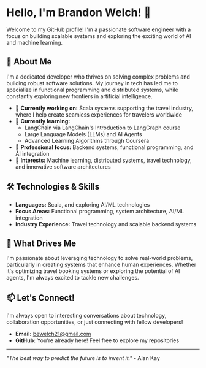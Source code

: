 # Hello, I'm Brandon Welch! 👋

Welcome to my GitHub profile! I'm a passionate software engineer with a focus on building scalable systems and exploring the exciting world of AI and machine learning.

## 🚀 About Me

I'm a dedicated developer who thrives on solving complex problems and building robust software solutions. My journey in tech has led me to specialize in functional programming and distributed systems, while constantly exploring new frontiers in artificial intelligence.

- 🔭 **Currently working on:** Scala systems supporting the travel industry, where I help create seamless experiences for travelers worldwide
- 🌱 **Currently learning:** 
  - LangChain via LangChain's Introduction to LangGraph course
  - Large Language Models (LLMs) and AI Agents
  - Advanced Learning Algorithms through Coursera
- 💼 **Professional focus:** Backend systems, functional programming, and AI integration
- 🎯 **Interests:** Machine learning, distributed systems, travel technology, and innovative software architectures

## 🛠️ Technologies & Skills

- **Languages:** Scala, and exploring AI/ML technologies
- **Focus Areas:** Functional programming, system architecture, AI/ML integration
- **Industry Experience:** Travel technology and scalable backend systems

## 🌟 What Drives Me

I'm passionate about leveraging technology to solve real-world problems, particularly in creating systems that enhance human experiences. Whether it's optimizing travel booking systems or exploring the potential of AI agents, I'm always excited to tackle new challenges.

## 📫 Let's Connect!

I'm always open to interesting conversations about technology, collaboration opportunities, or just connecting with fellow developers!

- **Email:** bewelch21@gmail.com
- **GitHub:** You're already here! Feel free to explore my repositories

---

*"The best way to predict the future is to invent it."* - Alan Kay